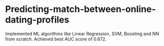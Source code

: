 # Predicting-match-between-online-dating-profiles
Implemented ML algorithms like Linear Regression, SVM, Boosting and NN from scratch. Achieved best AUC score of 0.672.
